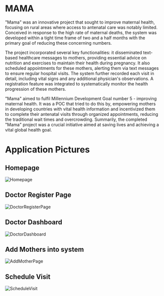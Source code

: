 # MAMA

"Mama" was an innovative project that sought to improve maternal health, focusing on rural areas where access to antenatal care was notably limited. Conceived in response to the high rate of maternal deaths, the system was developed within a tight time frame of two and a half months with the primary goal of reducing these concerning numbers.

The project incorporated several key functionalities: it disseminated text-based healthcare messages to mothers, providing essential advice on nutrition and exercises to maintain their health during pregnancy. It also scheduled appointments for these mothers, alerting them via text messages to ensure regular hospital visits. The system further recorded each visit in detail, including vital signs and any additional physician's observations. A registration feature was integrated to systematically monitor the health progression of these mothers.

"Mama" aimed to fulfil Millennium Development Goal number 5 - improving maternal health. It was a POC that tried to do this by, empowering mothers in developing countries with vital health information and incentivized them to complete their antenatal visits through organized appointments, reducing the traditional wait times and overcrowding. Summarily, the completed "Mama" project was a crucial initiative aimed at saving lives and achieving a vital global health goal.

# Application Pictures
## Homepage
![Homepage](https://github.com/steveodhiambo/MAMA/assets/16764448/417a40a0-6288-4b41-826a-e72ff1d297af)

## Doctor Register Page
![DoctorRegisterPage](https://github.com/steveodhiambo/MAMA/assets/16764448/dae02b3f-9d89-4486-a539-3d05c920fd82)

## Doctor Dashboard
![DoctorDashboard](https://github.com/steveodhiambo/MAMA/assets/16764448/8592b268-0307-43ef-8c73-0ce0354dc89a)

## Add Mothers into system
![AddMotherPage](https://github.com/steveodhiambo/MAMA/assets/16764448/bb610ebe-09e9-4713-b321-55006bc39b88)

## Schedule Visit
![ScheduleVisit](https://github.com/steveodhiambo/MAMA/assets/16764448/32291cce-f2a4-43b0-ae97-9e9a41f8dea1)
